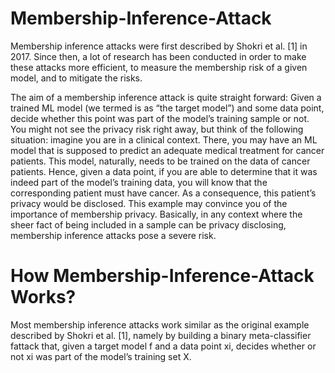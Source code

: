 # Membership-Inference-Attack
Membership inference attacks were first described by Shokri et al. [1] in 2017. Since then, a lot of research has been conducted in order to make these attacks more efficient, to measure the membership risk of a given model, and to mitigate the risks.

The aim of a membership inference attack is quite straight forward: Given a trained ML model (we termed is as “the target model”) and some data point, decide whether this point was part of the model’s training sample or not. You might not see the privacy risk right away, but think of the following situation: imagine you are in a clinical context. There, you may have an ML model that is supposed to predict an adequate medical treatment for cancer patients. This model, naturally, needs to be trained on the data of cancer patients. Hence, given a data point, if you are able to determine that it was indeed part of the model’s training data, you will know that the corresponding patient must have cancer. As a consequence, this patient’s privacy would be disclosed. This example may convince you of the importance of membership privacy. Basically, in any context where the sheer fact of being included in a sample can be privacy disclosing, membership inference attacks pose a severe risk.

# How Membership-Inference-Attack Works?
Most membership inference attacks work similar as the original example described by Shokri et al. [1], namely by building a binary meta-classifier fattack that, given a target model f and a data point xi, decides whether or not xi was part of the model’s training set X.

